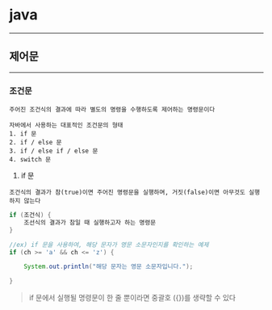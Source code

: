 # java
---
## 제어문
---
### 조건문
```
주어진 조건식의 결과에 따라 별도의 명령을 수행하도록 제어하는 명령문이다

자바에서 사용하는 대표적인 조건문의 형태
1. if 문
2. if / else 문
3. if / else if / else 문
4. switch 문
```
1.  if 문   
```
조건식의 결과가 참(true)이면 주어진 명령문을 실행하며, 거짓(false)이면 아무것도 실행하지 않는다
```
``` java
if (조건식) {
    조선식의 결과가 참일 때 실행하고자 하는 명령문
}

//ex) if 문을 사용하여, 해당 문자가 영문 소문자인지를 확인하는 예제
if (ch >= 'a' && ch <= 'z') {

    System.out.println("해당 문자는 영문 소문자입니다.");

}
```
> if 문에서 실행될 명령문이 한 줄 뿐이라면 중괄호 ({})를 생략할 수 있다
